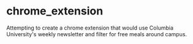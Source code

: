# chrome_extension
Attempting to create a chrome extension that would use Columbia University's weekly newsletter and filter for free meals around campus.
